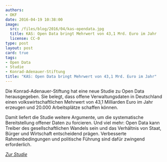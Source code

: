 ```yaml
---
authors:
- OKF
date: 2016-04-19 10:38:00
image:
  src: /files/blog/2016/04/kas-opendata.jpg
  title: KAS: Open Data bringt Mehrwert von 43,1 Mrd. Euro im Jahr
  license: CC-0
type: post
layout: post
card: true
tags:
- Open Data
- Studie
- Konrad-Adenauer-Stiftung
title: "KAS: Open Data bringt Mehrwert von 43,1 Mrd. Euro im Jahr"
---
```


Die Konrad-Adenauer-Stiftung hat eine neue Studie zu Open Data herausgegeben. Sie belegt, dass offene Verwaltungsdaten in Deutschland einen volkswirtschaftlichen Mehrwert von 43,1 Milliarden Euro im Jahr erzeugen und 20.000 Arbeitsplätze schaffen können. 

Damit liefert die Studie weitere Argumente, um die systematische Bereitstellung offener Daten zu forcieren. Und viel mehr: Open Data kann Treiber des gesellschaftlichen Wandels sein und das Verhältnis von Staat, Bürger und Wirtschaft entscheidend prägen. Verbesserte Rahmenbedingungen und politische Führung sind dafür zwingend erforderlich.

<em><a href="http://www.kas.de/wf/de/33.44906/">Zur Studie</a></em>

